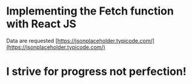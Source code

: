 # Implementing the Fetch function with React JS

Data are requested [https://jsonplaceholder.typicode.com/](https://jsonplaceholder.typicode.com/)

# I strive for progress not perfection!
